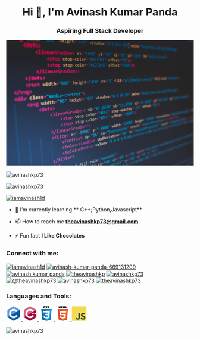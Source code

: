 <h1 align="center">Hi 👋, I'm Avinash Kumar Panda</h1>
<h3 align="center">Aspiring Full Stack Developer</h3>
<p align="left"> <img src="https://github.com/Avinashkp73/Avinashkp73/blob/main/florian-olivo-4hbJ-eymZ1o-unsplash.jpg" alt="Avinashkp" /> </p>

<p align="left"> <img src="https://komarev.com/ghpvc/?username=avinashkp73&label=Profile%20views&color=0e75b6&style=flat" alt="avinashkp73" /> </p>

<p align="left"> <a href="https://github.com/ryo-ma/github-profile-trophy"><img src="https://github-profile-trophy.vercel.app/?username=avinashkp73" alt="avinashkp73" /></a> </p>

<p align="left"> <a href="https://twitter.com/iamavinash1d" target="blank"><img src="https://img.shields.io/twitter/follow/iamavinash1d?logo=twitter&style=for-the-badge" alt="iamavinash1d" /></a> </p>

- 🌱 I’m currently learning ** C++;Python,Javascript**

- 📫 How to reach me **theavinashkp73@gmail.com**

- ⚡ Fun fact **I Like Chocolates**

<h3 align="left">Connect with me:</h3>
<p align="left">
<a href="https://twitter.com/iamavinash1d" target="blank"><img align="center" src="https://images.unsplash.com/photo-1611605698335-8b1569810432?ixid=MnwxMjA3fDB8MHxwaG90by1wYWdlfHx8fGVufDB8fHx8&ixlib=rb-1.2.1&auto=format&fit=crop&w=1934&q=80" alt="iamavinash1d" height="30" width="40" /></a>
<a href="https://linkedin.com/in/avinash-kumar-panda-669131209" target="blank"><img align="center" src="https://raw.githubusercontent.com/rahuldkjain/github-profile-readme-generator/neutral-icons/src/images/icons/Social/linked-in-alt.svg" alt="avinash-kumar-panda-669131209" height="30" width="40" /></a>
<a href="https://fb.com/avinash kumar panda" target="blank"><img align="center" src="https://raw.githubusercontent.com/rahuldkjain/github-profile-readme-generator/neutral-icons/src/images/icons/Social/facebook.svg" alt="avinash kumar panda" height="30" width="40" /></a>
<a href="https://instagram.com/theavinashkp" target="blank"><img align="center" src="https://raw.githubusercontent.com/rahuldkjain/github-profile-readme-generator/neutral-icons/src/images/icons/Social/instagram.svg" alt="theavinashkp" height="30" width="40" /></a>
<a href="https://dribbble.com/avinashkp73" target="blank"><img align="center" src="https://raw.githubusercontent.com/rahuldkjain/github-profile-readme-generator/neutral-icons/src/images/icons/Social/dribbble.svg" alt="avinashkp73" height="30" width="40" /></a>
<a href="https://medium.com/@theavinashkp73" target="blank"><img align="center" src="https://raw.githubusercontent.com/rahuldkjain/github-profile-readme-generator/neutral-icons/src/images/icons/Social/medium.svg" alt="@theavinashkp73" height="30" width="40" /></a>
<a href="https://www.codechef.com/users/avinashkp73" target="blank"><img align="center" src="https://cdn.jsdelivr.net/npm/simple-icons@3.1.0/icons/codechef.svg" alt="avinashkp73" height="30" width="40" /></a>
<a href="https://www.hackerrank.com/theavinashkp73" target="blank"><img align="center" src="https://raw.githubusercontent.com/rahuldkjain/github-profile-readme-generator/neutral-icons/src/images/icons/Social/hackerrank.svg" alt="theavinashkp73" height="30" width="40" /></a>
</p>

<h3 align="left">Languages and Tools:</h3>
<p align="left"> <a href="https://www.cprogramming.com/" target="_blank"> <img src="https://raw.githubusercontent.com/devicons/devicon/master/icons/c/c-original.svg" alt="c" width="40" height="40"/> </a> <a href="https://www.w3schools.com/cpp/" target="_blank"> <img src="https://raw.githubusercontent.com/devicons/devicon/master/icons/cplusplus/cplusplus-original.svg" alt="cplusplus" width="40" height="40"/> </a> <a href="https://www.w3schools.com/css/" target="_blank"> <img src="https://raw.githubusercontent.com/devicons/devicon/master/icons/css3/css3-original-wordmark.svg" alt="css3" width="40" height="40"/> </a> <a href="https://www.w3.org/html/" target="_blank"> <img src="https://raw.githubusercontent.com/devicons/devicon/master/icons/html5/html5-original-wordmark.svg" alt="html5" width="40" height="40"/> </a> <a href="https://developer.mozilla.org/en-US/docs/Web/JavaScript" target="_blank"> <img src="https://raw.githubusercontent.com/devicons/devicon/master/icons/javascript/javascript-original.svg" alt="javascript" width="40" height="40"/> </a> </p>

<p><img align="center" src="https://github-readme-stats.vercel.app/api/top-langs?username=avinashkp73&show_icons=true&locale=en&layout=compact" alt="avinashkp73" /></p>
